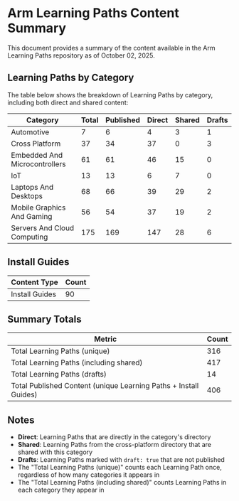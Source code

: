 # Arm Learning Paths Content Summary

This document provides a summary of the content available in the Arm Learning Paths repository as of October 02, 2025.

## Learning Paths by Category

The table below shows the breakdown of Learning Paths by category, including both direct and shared content:

| Category | Total | Published | Direct | Shared | Drafts |
|----------|-------|-----------|--------|--------|--------|
| Automotive | 7 | 6 | 4 | 3 | 1 |
| Cross Platform | 37 | 34 | 37 | 0 | 3 |
| Embedded And Microcontrollers | 61 | 61 | 46 | 15 | 0 |
| IoT | 13 | 13 | 6 | 7 | 0 |
| Laptops And Desktops | 68 | 66 | 39 | 29 | 2 |
| Mobile Graphics And Gaming | 56 | 54 | 37 | 19 | 2 |
| Servers And Cloud Computing | 175 | 169 | 147 | 28 | 6 |

## Install Guides

| Content Type | Count |
|--------------|-------|
| Install Guides | 90 |

## Summary Totals

| Metric | Count |
|--------|-------|
| Total Learning Paths (unique) | 316 |
| Total Learning Paths (including shared) | 417 |
| Total Learning Paths (drafts) | 14 |
| Total Published Content (unique Learning Paths + Install Guides) | 406 |

## Notes

- **Direct**: Learning Paths that are directly in the category's directory
- **Shared**: Learning Paths from the cross-platform directory that are shared with this category
- **Drafts**: Learning Paths marked with `draft: true` that are not published
- The "Total Learning Paths (unique)" counts each Learning Path once, regardless of how many categories it appears in
- The "Total Learning Paths (including shared)" counts Learning Paths in each category they appear in
